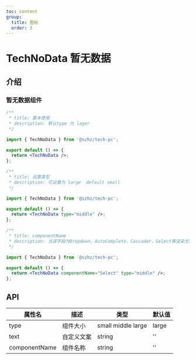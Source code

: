 ```yaml
---
toc: content
group:
  title: 图标
  order: 3
---
```


# TechNoData 暂无数据

## 介绍

### 暂无数据组件

```jsx
/**
 * title: 基本使用
 * description: 默认type 为 lager
 */

import { TechNoData } from '@szhz/tech-pc';

export default () => {
  return <TechNoData />;
};
```

```jsx
/**
 * title: 设置类型
 * description: 可设置为 large  default small
 */

import { TechNoData } from '@szhz/tech-pc';

export default () => {
  return <TechNoData type="middle" />;
};
```

```jsx
/**
 * title: componentName
 * description: 当该字段为Dropdown，AutoComplete，Cascader，Select等渲染文案
 */

import { TechNoData } from '@szhz/tech-pc';

export default () => {
  return <TechNoData componentName="Select" type="middle" />;
};
```

## API

| 属性名        | 描述       | 类型               | 默认值 |
| ------------- | ---------- | ------------------ | ------ |
| type          | 组件大小   | small middle large | large  |
| text          | 自定义文案 | string             | ''     |
| componentName | 组件名称   | string             | ''     |
